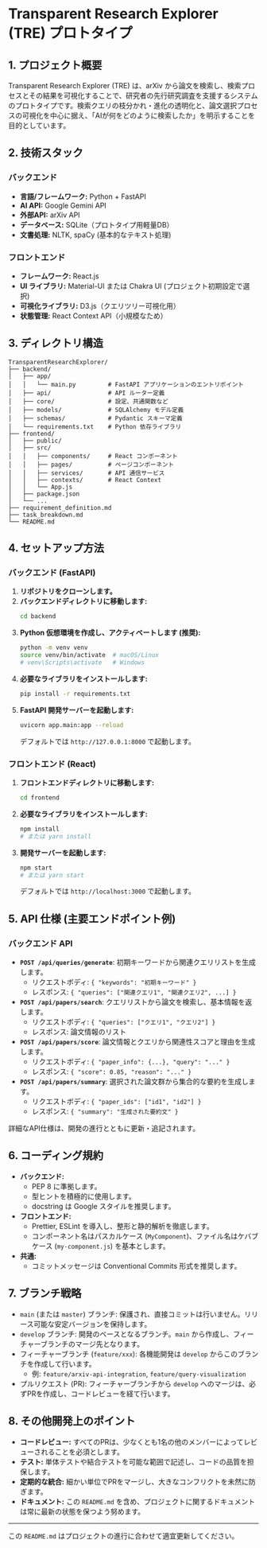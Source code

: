# Transparent Research Explorer (TRE) プロトタイプ

## 1. プロジェクト概要

Transparent Research Explorer (TRE) は、arXiv から論文を検索し、検索プロセスとその結果を可視化することで、研究者の先行研究調査を支援するシステムのプロトタイプです。検索クエリの枝分かれ・進化の透明化と、論文選択プロセスの可視化を中心に据え、「AIが何をどのように検索したか」を明示することを目的としています。

## 2. 技術スタック

### バックエンド
- **言語/フレームワーク:** Python + FastAPI
- **AI API:** Google Gemini API
- **外部API:** arXiv API
- **データベース:** SQLite（プロトタイプ用軽量DB）
- **文書処理:** NLTK, spaCy (基本的なテキスト処理)

### フロントエンド
- **フレームワーク:** React.js
- **UI ライブラリ:** Material-UI または Chakra UI (プロジェクト初期設定で選択)
- **可視化ライブラリ:** D3.js（クエリツリー可視化用）
- **状態管理:** React Context API（小規模なため）

## 3. ディレクトリ構造

```
TransparentResearchExplorer/
├── backend/
│   ├── app/
│   │   └── main.py         # FastAPI アプリケーションのエントリポイント
│   ├── api/                # API ルーター定義
│   ├── core/               # 設定、共通関数など
│   ├── models/             # SQLAlchemy モデル定義
│   ├── schemas/            # Pydantic スキーマ定義
│   └── requirements.txt    # Python 依存ライブラリ
├── frontend/
│   ├── public/
│   ├── src/
│   │   ├── components/     # React コンポーネント
│   │   ├── pages/          # ページコンポーネント
│   │   ├── services/       # API 通信サービス
│   │   ├── contexts/       # React Context
│   │   └── App.js
│   ├── package.json
│   └── ...
├── requirement_definition.md
├── task_breakdown.md
└── README.md
```

## 4. セットアップ方法

### バックエンド (FastAPI)

1.  **リポジトリをクローンします。**
2.  **バックエンドディレクトリに移動します:**
    ```bash
    cd backend
    ```
3.  **Python 仮想環境を作成し、アクティベートします (推奨):**
    ```bash
    python -m venv venv
    source venv/bin/activate  # macOS/Linux
    # venv\Scripts\activate   # Windows
    ```
4.  **必要なライブラリをインストールします:**
    ```bash
    pip install -r requirements.txt
    ```
5.  **FastAPI 開発サーバーを起動します:**
    ```bash
    uvicorn app.main:app --reload
    ```
    デフォルトでは `http://127.0.0.1:8000` で起動します。

### フロントエンド (React)

1.  **フロントエンドディレクトリに移動します:**
    ```bash
    cd frontend
    ```
2.  **必要なライブラリをインストールします:**
    ```bash
    npm install
    # または yarn install
    ```
3.  **開発サーバーを起動します:**
    ```bash
    npm start
    # または yarn start
    ```
    デフォルトでは `http://localhost:3000` で起動します。

## 5. API 仕様 (主要エンドポイント例)

### バックエンド API

-   **`POST /api/queries/generate`**: 初期キーワードから関連クエリリストを生成します。
    -   リクエストボディ: `{ "keywords": "初期キーワード" }`
    -   レスポンス: `{ "queries": ["関連クエリ1", "関連クエリ2", ...] }`
-   **`POST /api/papers/search`**: クエリリストから論文を検索し、基本情報を返します。
    -   リクエストボディ: `{ "queries": ["クエリ1", "クエリ2"] }`
    -   レスポンス: 論文情報のリスト
-   **`POST /api/papers/score`**: 論文情報とクエリから関連性スコアと理由を生成します。
    -   リクエストボディ: `{ "paper_info": {...}, "query": "..." }`
    -   レスポンス: `{ "score": 0.85, "reason": "..." }`
-   **`POST /api/papers/summary`**: 選択された論文群から集合的な要約を生成します。
    -   リクエストボディ: `{ "paper_ids": ["id1", "id2"] }`
    -   レスポンス: `{ "summary": "生成された要約文" }`

詳細なAPI仕様は、開発の進行とともに更新・追記されます。

## 6. コーディング規約

-   **バックエンド:**
    -   PEP 8 に準拠します。
    -   型ヒントを積極的に使用します。
    -   docstring は Google スタイルを推奨します。
-   **フロントエンド:**
    -   Prettier, ESLint を導入し、整形と静的解析を徹底します。
    -   コンポーネント名はパスカルケース (`MyComponent`)、ファイル名はケバブケース (`my-component.js`) を基本とします。
-   **共通:**
    -   コミットメッセージは Conventional Commits 形式を推奨します。

## 7. ブランチ戦略

-   `main` (または `master`) ブランチ: 保護され、直接コミットは行いません。リリース可能な安定バージョンを保持します。
-   `develop` ブランチ: 開発のベースとなるブランチ。`main` から作成し、フィーチャーブランチのマージ先となります。
-   フィーチャーブランチ (`feature/xxx`): 各機能開発は `develop` からこのブランチを作成して行います。
    -   例: `feature/arxiv-api-integration`, `feature/query-visualization`
-   プルリクエスト (PR): フィーチャーブランチから `develop` へのマージは、必ずPRを作成し、コードレビューを経て行います。

## 8. その他開発上のポイント

-   **コードレビュー:** すべてのPRは、少なくとも1名の他のメンバーによってレビューされることを必須とします。
-   **テスト:** 単体テストや結合テストを可能な範囲で記述し、コードの品質を担保します。
-   **定期的な統合:** 細かい単位でPRをマージし、大きなコンフリクトを未然に防ぎます。
-   **ドキュメント:** この `README.md` を含め、プロジェクトに関するドキュメントは常に最新の状態を保つよう努めます。

---

この `README.md` はプロジェクトの進行に合わせて適宜更新してください。
